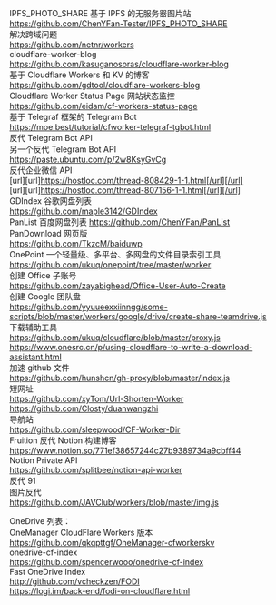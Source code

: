 IPFS_PHOTO_SHARE 基于 IPFS 的无服务器图片站  
https://github.com/ChenYFan-Tester/IPFS_PHOTO_SHARE  
解决跨域问题  
https://github.com/netnr/workers  
cloudflare-worker-blog  
https://github.com/kasuganosoras/cloudflare-worker-blog  
基于 Cloudflare Workers 和 KV 的博客  
https://github.com/gdtool/cloudflare-workers-blog  
Cloudflare Worker Status Page 网站状态监控  
https://github.com/eidam/cf-workers-status-page  
基于 Telegraf 框架的 Telegram Bot  
https://moe.best/tutorial/cfworker-telegraf-tgbot.html  
反代 Telegram Bot API  
另一个反代 Telegram Bot API  
https://paste.ubuntu.com/p/2w8KsyGvCg  
反代企业微信 API  
[url][url]https://hostloc.com/thread-808429-1-1.html[/url][/url]  
[url][url]https://hostloc.com/thread-807156-1-1.html[/url][/url]  
GDIndex 谷歌网盘列表  
https://github.com/maple3142/GDIndex  
PanList 百度网盘列表
https://github.com/ChenYFan/PanList  
PanDownload 网页版  
https://github.com/TkzcM/baiduwp  
OnePoint 一个轻量级、多平台、多网盘的文件目录索引工具  
https://github.com/ukuq/onepoint/tree/master/worker  
创建 Office 子账号  
https://github.com/zayabighead/Office-User-Auto-Create  
创建 Google 团队盘  
https://github.com/yyuueexxiinngg/some-scripts/blob/master/workers/google/drive/create-share-teamdrive.js  
下载辅助工具  
https://github.com/ukuq/cloudflare/blob/master/proxy.js  
https://www.onesrc.cn/p/using-cloudflare-to-write-a-download-assistant.html  
加速 github 文件  
https://github.com/hunshcn/gh-proxy/blob/master/index.js  
短网址  
https://github.com/xyTom/Url-Shorten-Worker  
https://github.com/Closty/duanwangzhi  
导航站  
https://github.com/sleepwood/CF-Worker-Dir  
Fruition 反代 Notion 构建博客  
https://www.notion.so/771ef38657244c27b9389734a9cbff44  
Notion Private API  
https://github.com/splitbee/notion-api-worker  
反代 91  
图片反代  
https://github.com/JAVClub/workers/blob/master/img.js  


OneDrive 列表：  
OneManager CloudFlare Workers 版本  
https://github.com/qkqpttgf/OneManager-cfworkerskv  
onedrive-cf-index  
https://github.com/spencerwooo/onedrive-cf-index  
Fast OneDrive Index  
http://github.com/vcheckzen/FODI  
https://logi.im/back-end/fodi-on-cloudflare.html  
